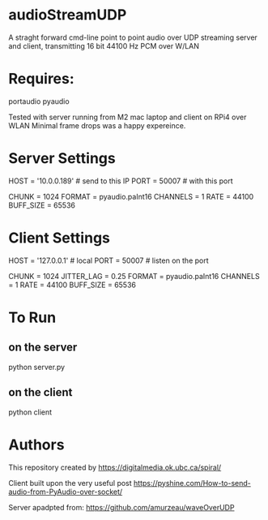 # audioStreamUDP

A straght forward cmd-line point to point audio over UDP streaming server and client, transmitting 16 bit 44100 Hz PCM over W/LAN

# Requires: 
portaudio
pyaudio

Tested with server running from M2 mac laptop and client on RPi4 over WLAN
Minimal frame drops was a happy expereince. 

# Server Settings
HOST = '10.0.0.189' # send to this IP
PORT = 50007 # with this port

CHUNK = 1024
FORMAT = pyaudio.paInt16
CHANNELS = 1
RATE = 44100
BUFF_SIZE = 65536

# Client Settings
HOST = '127.0.0.1' # local
PORT = 50007 # listen on the port

CHUNK = 1024
JITTER_LAG = 0.25
FORMAT = pyaudio.paInt16
CHANNELS = 1
RATE = 44100
BUFF_SIZE = 65536

# To Run
## on the server
python server.py

## on the client
python client

# Authors

This repository created by https://digitalmedia.ok.ubc.ca/spiral/

Client built upon the very useful post 
https://pyshine.com/How-to-send-audio-from-PyAudio-over-socket/

Server apadpted from:
https://github.com/amurzeau/waveOverUDP
